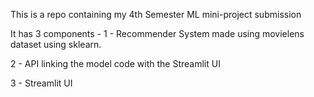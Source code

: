 This is a repo containing my 4th Semester ML mini-project submission

It has 3 components - 
1 - Recommender System made using movielens dataset using sklearn.

2 - API linking the model code with the Streamlit UI 

3 - Streamlit UI
